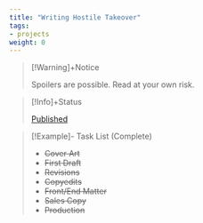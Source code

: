 ```yaml
---
title: "Writing Hostile Takeover"
tags:
- projects
weight: 0
---
```


>[!Warning]+Notice
>
> Spoilers are possible. Read at your own risk.


> [!Info]+Status
 >
> [Published](https://cheribaker.com/products/hostile-takeover)

>[!Example]- Task List (Complete)
>
> * ~~Cover Art~~
> * ~~First Draft~~
> * ~~Revisions~~
> * ~~Copyedits~~
> * ~~Front/End Matter~~
> * ~~Sales Copy~~
> * ~~Production~~




